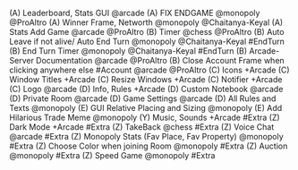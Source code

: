 (A) Leaderboard, Stats GUI @arcade
(A) FIX ENDGAME @monopoly @ProAltro
(A) Winner Frame, Networth @monopoly @Chaitanya-Keyal
(A) Stats Add Game @arcade @ProAltro
(B) Timer @chess @ProAltro
(B) Auto Leave if not alive/ Auto End Turn @monopoly @Chaitanya-Keyal #EndTurn
(B) End Turn Timer @monopoly @Chaitanya-Keyal #EndTurn
(B) Arcade-Server Documentation @arcade @ProAltro
(B) Close Account Frame when clicking anywhere else #Account @arcade @ProAltro
(C) Icons +Arcade
(C) Window Titles +Arcade
(C) Resize Windows +Arcade
(C) Notifier +Arcade
(C) Logo @arcade
(D) Info, Rules +Arcade
(D) Custom Notebook @arcade
(D) Private Room @arcade
(D) Game Settings @arcade
(D) All Rules and Texts @monopoly
(E) GUI Relative Placing and Sizing @monopoly
(E) Add Hilarious Trade Meme @monopoly
(Y) Music, Sounds +Arcade #Extra
(Z) Dark Mode +Arcade #Extra
(Z) TakeBack @chess #Extra
(Z) Voice Chat @arcade #Extra
(Z) Monopoly Stats (Fav Place, Fav Property) @monopoly #Extra
(Z) Choose Color when joining Room @monopoly #Extra
(Z) Auction @monopoly #Extra
(Z) Speed Game @monopoly #Extra
